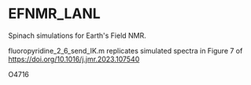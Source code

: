 # EFNMR_LANL

Spinach simulations for Earth's Field NMR.

fluoropyridine_2_6_send_IK.m replicates simulated spectra in Figure 7 of https://doi.org/10.1016/j.jmr.2023.107540

O4716
